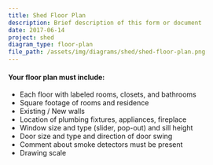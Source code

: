 ```yaml
---
title: Shed Floor Plan
description: Brief description of this form or document
date: 2017-06-14
project: shed
diagram_type: floor-plan
file_path: /assets/img/diagrams/shed/shed-floor-plan.png
---
```

#### Your floor plan must include:
* Each floor with labeled rooms, closets, and bathrooms
* Square footage of rooms and residence
* Existing / New walls
* Location of plumbing fixtures, appliances, fireplace
* Window size and type (slider, pop-out) and sill height
* Door size and type and direction of door swing
* Comment about smoke detectors must be present
* Drawing scale

